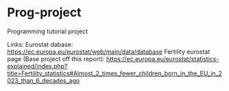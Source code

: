 # Prog-project
Programming tutorial project

Links:
Eurostat dabase: https://ec.europa.eu/eurostat/web/main/data/database
Fertility eurostat page (Base project off this report): https://ec.europa.eu/eurostat/statistics-explained/index.php?title=Fertility_statistics#Almost_2_times_fewer_children_born_in_the_EU_in_2023_than_6_decades_ago


